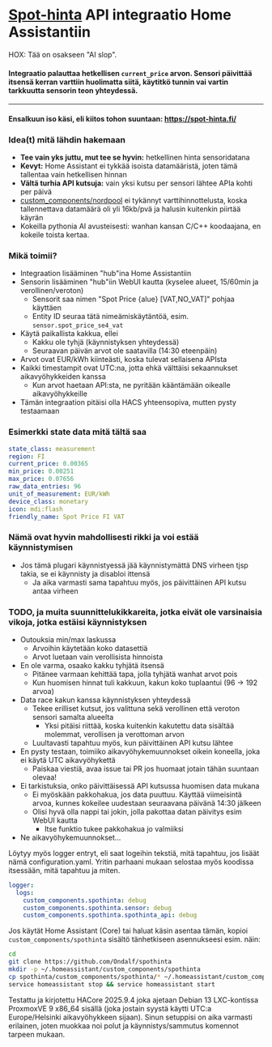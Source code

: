 # [Spot-hinta](https://spot-hinta.fi) API integraatio Home Assistantiin

HOX: Tää on osakseen "AI slop".

#### Integraatio palauttaa hetkellisen `current_price` arvon. Sensori päivittää itsensä kerran varttiin huolimatta siitä, käytitkö tunnin vai vartin tarkkuutta sensorin teon yhteydessä.

---

#### Ensalkuun iso käsi, eli kiitos tohon suuntaan: https://spot-hinta.fi/

### Idea(t) mitä lähdin hakemaan
- **Tee vain yks juttu, mut tee se hyvin:** hetkellinen hinta sensoridatana
- **Kevyt:** Home Assistant ei tykkää isoista datamääristä, joten tämä tallentaa vain hetkellisen hinnan
- **Vältä turhia API kutsuja:** vain yksi kutsu per sensori lähtee APIa kohti per päivä
- [custom_components/nordpool](https://github.com/custom-components/nordpool) ei tykännyt varttihinnottelusta, koska tallennettava datamäärä oli yli 16kb/pvä ja halusin kuitenkin piirtää käyrän
- Kokeilla pythonia AI avusteisesti: wanhan kansan C/C++ koodaajana, en kokeile toista kertaa.

### Mikä toimii?
- Integraation lisääminen "hub"ina Home Assistantiin
- Sensorin lisääminen "hub"iin WebUI kautta (kyselee alueet, 15/60min ja verollinen/veroton)
  - Sensorit saa nimen "Spot Price {alue} [VAT,NO_VAT]" pohjaa käyttäen
  - Entity ID seuraa tätä nimeämiskäytäntöä, esim. `sensor.spot_price_se4_vat`
- Käytä paikallista kakkua, ellei
  - Kakku ole tyhjä (käynnistyksen yhteydessä)
  - Seuraavan päivän arvot ole saatavilla (14:30 eteenpäin)
- Arvot ovat EUR/kWh kiinteästi, koska tulevat sellaisena APIsta
- Kaikki timestampit ovat UTC:na, jotta ehkä välttäisi sekaannukset aikavyöhykkeiden kanssa
  - Kun arvot haetaan API:sta, ne pyritään kääntämään oikealle aikavyöhykkeille
- Tämän integraation pitäisi olla HACS yhteensopiva, mutten pysty testaamaan

### Esimerkki state data mitä tältä saa
```YAML
state_class: measurement
region: FI
current_price: 0.00365
min_price: 0.00251
max_price: 0.07656
raw_data_entries: 96
unit_of_measurement: EUR/kWh
device_class: monetary
icon: mdi:flash
friendly_name: Spot Price FI VAT
```

### Nämä ovat hyvin mahdollisesti rikki ja voi estää käynnistymisen
- Jos tämä plugari käynnistyessä jää käynnistymättä DNS virheen tjsp takia, se ei käynnisty ja disabloi ittensä
  - Ja aika varmasti sama tapahtuu myös, jos päivittäinen API kutsu antaa virheen

### TODO, ja muita suunnittelukikkareita, jotka eivät ole varsinaisia vikoja, jotka estäisi käynnistyksen
- Outouksia min/max laskussa
  - Arvoihin käytetään koko datasettiä
  - Arvot luetaan vain verollisista hinnoista
- En ole varma, osaako kakku tyhjätä itsensä
  - Pitänee varmaan kehittää tapa, jolla tyhjätä wanhat arvot pois
  - Kun huomisen hinnat tuli kakkuun, kakun koko tuplaantui (96 -> 192 arvoa)
- Data race kakun kanssa käynnistyksen yhteydessä
  - Tekee erilliset kutsut, jos valittuna sekä verollinen että veroton sensori samalta alueelta
    - Yksi pitäisi riittää, koska kuitenkin kakutettu data sisältää molemmat, verollisen ja verottoman arvon
  - Luultavasti tapahtuu myös, kun päivittäinen API kutsu lähtee
- En pysty testaan, toimiiko aikavyöhykemuunnokset oikein koneella, joka ei käytä UTC aikavyöhykettä
  - Paiskaa viestiä, avaa issue tai PR jos huomaat jotain tähän suuntaan olevaa!
- Ei tarkistuksia, onko päivittäisessä API kutsussa huomisen data mukana
  - Ei myöskään pakkohakua, jos data puuttuu. Käyttää viimeisintä arvoa, kunnes kokeilee uudestaan seuraavana päivänä 14:30 jälkeen
  - Olisi hyvä olla nappi tai jokin, jolla pakottaa datan päivitys esim WebUI kautta
    - Itse funktio tukee pakkohakua jo valmiiksi
- Ne aikavyöhykemuunnokset...

Löytyy myös logger entryt, eli saat logeihin tekstiä, mitä tapahtuu, jos lisäät nämä configuration.yaml. Yritin parhaani mukaan selostaa myös koodissa itsessään, mitä tapahtuu ja miten.
```yaml
logger:
  logs:
    custom_components.spothinta: debug
    custom_components.spothinta.sensor: debug
    custom_components.spothinta.spothinta_api: debug
```

Jos käytät Home Assistant (Core) tai haluat käsin asentaa tämän, kopioi `custom_components/spothinta` sisältö tänhetkiseen asennukseesi esim. näin:
```bash
cd
git clone https://github.com/Ondalf/spothinta
mkdir -p ~/.homeassistant/custom_components/spothinta
cp spothinta/custom_components/spothinta/* ~/.homeassistant/custom_components/spothinta/
service homeassistant stop && service homeassistant start
```
Testattu ja kirjotettu HACore 2025.9.4 joka ajetaan Debian 13 LXC-kontissa ProxmoxVE 9 x86_64 sisällä (joka jostain syystä käytti UTC:a Europe/Helsinki aikavyöhykkeen sijaan). Sinun setuppisi on aika varmasti erilainen, joten muokkaa noi polut ja käynnistys/sammutus komennot tarpeen mukaan.